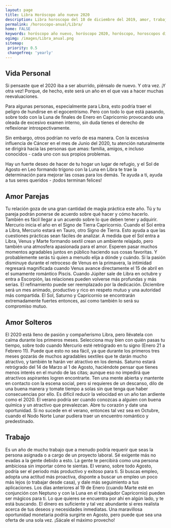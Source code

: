 ```yaml
---
layout: page
title: Libra Horóscopo año nuevo 2020 
description: Libra horoscopo del 10 de diciembre del 2019, amor, trabajo, vida personal. Todas las predicciones para Libra gratis. Disfruta este año nuevo.
permalink: /horoscopo-anual/Libra/
home: FALSE
keywords: horóscopo año nuevo, horóscopo 2020, horóscopo, horoscopos diarios gratis del dia de hoy, horóscopo diario gratis,horóscopo ano nuevo 2020, horóscopo esperanza gracia, horoscopo Libra 2020, horoscop, horóscopos gratis, horoscopo Libra, horoscopo Libra 2020 gratis, Tarot, Astrologia, Zodíaco, Libra, horoscopo gratis,tarot en femenino,videncia gratuita,horoscopos gratuitos,horóscopos, astrologia,videncia gratis
ogimg: /images/Libra_anual.png
sitemap:
 priority: 0.5
 changefreq: 'yearly'
---
```




## Vida Personal

Si pensaste que el 2020 iba a ser aburrido, piénsalo de nuevo. Y otra vez. ¡Y otra vez! Porque, de hecho, este será un año en el que vas a hacer muchas reevaluaciones.


Para algunas personas, especialmente para Libra, esto podría traer el peligro de hundirse en el egocentrismo. Pero con todo lo que está pasando, sobre todo con la Luna de finales de Enero en Capricornio provocando una oleada de excesivo examen interno, sin duda tienes el derecho de reflexionar introspectivamente.


Sin embargo, otros podrían no verlo de esa manera. Con la excesiva influencia de Cáncer en el mes de Junio del 2020, tu atención naturalmente se dirigirá hacia las personas que amas: familia, amigos, e incluso conocidos - cada uno con sus propios problemas.


Hay un fuerte deseo de hacer de tu hogar un lugar de refugio, y el Sol de Agosto en Leo formando trígono con la Luna en Libra te trae la determinación para mejorar las cosas para los demás. Te ayuda a ti, ayuda a tus seres queridos - ¡todos terminan felices!


## Amor Parejas

Tu relación goza de una gran cantidad de magia práctica este año. Tú y tu pareja podrán ponerse de acuerdo sobre qué hacer y cómo hacerlo. También es fácil llegar a un acuerdo sobre lo que deben tener y adquirir. Mercurio inicia el año en el Signo de Tierra Capricornio. Cuando el Sol entra a Libra, Mercurio estará en Tauro, otro Signo de Tierra. Esto ayuda a que las cuestiones prácticas sean fáciles de analizar.
A medida que el Sol entra a Libra, Venus y Marte formando sextil crean un ambiente relajado, pero también una atmosfera apasionada para el amor. Esperen pasar muchos momentos agradables juntos en público haciendo sus cosas favoritas. Y probablemente serás tú quien a menudo elija a dónde y cuándo.
Si la pasión disminuye durante el retroceso de Venus en la primavera, la intimidad regresará magnificada cuando Venus avance directamente el 15 de abril en el sumamente romántico Piscis.
Cuando Júpiter sale de Libra en octubre y entra a Escorpión, las relaciones pueden volverse más profundas y más serias. El refinamiento puede ser reemplazado por la dedicación.
Diciembre será un mes animado, productivo y rico en respeto mutuo y una autoridad más compartida. El Sol, Saturno y Capricornio se encontrarán extremadamente fuertes entonces, así como también lo será su compromiso mutuo.

## Amor Solteros

El 2020 está lleno de pasión y compañerismo Libra, pero llévatela con calma durante los primeros meses. Selecciona muy bien con quién pasas tu tiempo, sobre todo cuando Mercurio esté retrógrado en tu signo (Enero 21 a Febrero 11). Puede que esto no sea fácil, ya que durante los primeros tres meses gozarás de muchos agradables sextiles que te darán mucho atractivo, y también te harán ver atractivo en los demás. 
Saturno estará retrógrado del 14 de Marzo al 1 de Agosto, haciéndote pensar que tienes menos interés en el mundo de las citas; aunque eso no impedirá que atractivos aspirantes logren encontrarte. Ten una mente abierta y mantente en contacto con la escena social, pero si requieres de un descanso, dilo de una buena manera y tomate tiempo a solas sin que tenga que haber consecuencias por ello. 
Es difícil reducir la velocidad en un año tan ardiente como el 2020. El verano podría ser cuando conozcas a alguien con buena química y un atractivo que prevalezcan. Abre tu corazón y date una oportunidad. Si no sucede en el verano, entonces tal vez sea en Octubre, cuando el Nodo Norte Lunar pudiera traer un encuentro romántico y predestinado. 

## Trabajo

Es un año de mucho trabajo que a menudo podría requerir que seas la persona asignada o a cargo de un proyecto laboral. Sé exigente más no evadas a la gente debido a esto. La gente te percibirá como una persona ambiciosa sin importar cómo te sientas. El verano, sobre todo Agosto, podría ser el periodo más productivo y exitoso para ti. 
Si buscas empleo, adopta una actitud más proactiva, disponte a buscar un empleo un poco más lejos (o trabajar desde casa), y dale más seguimiento a tus aplicaciones. 
Los días anteriores al 19 de Enero (cuando Marte esté en conjunción con Neptuno y con la Luna en el trabajador Capricornio) pueden ser mágicos para ti. Lo que quieres se encuentra por ahí en algún lado, y te está buscando. 
El dinero es suficiente y tal vez abundante si eres realista acerca de tus deseos y necesidades inmediatas. Una maravillosa oportunidad monetaria podría surgirte en Agosto, pero puede que sea una oferta de una sola vez. ¡Sácale el máximo provecho!